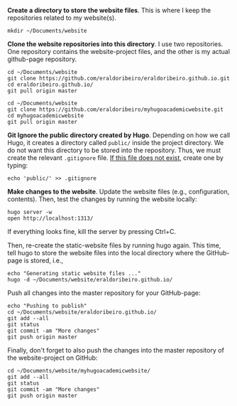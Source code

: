 

**Create a directory to store the website files**. This is where I keep the repositories related to my website(s). 

```shell
mkdir ~/Documents/website 
```



**Clone the website repositories into this directory**. I use two repositories. One repository contains the website-project files, and the other is my actual github-page repository. 

```shell
cd ~/Documents/website 
git clone https://github.com/eraldoribeiro/eraldoribeiro.github.io.git
cd eraldoribeiro.github.io/
git pull origin master

cd ~/Documents/website 
git clone https://github.com/eraldoribeiro/myhugoacademicwebsite.git
cd myhugoacademicwebsite
git pull origin master
```



**Git Ignore the public directory created by Hugo**. Depending on how we call Hugo, it creates a directory called `public/` inside the project directory. We do not want this directory to be stored into the repository. Thus, we must create the relevant `.gitignore` file. <u>If this file does not exist,</u> create one by typing:

```shell
echo 'public/' >> .gitignore
```



**Make changes to the website**. Update the website files (e.g., configuration, contents). Then, test the changes by running the website locally: 

```shell
hugo server -w 
open http://localhost:1313/    
```

If everything looks fine, kill the server by pressing Ctrl+C. 

Then, re-create the static-website files by running hugo again. This time, tell hugo to store the website files into the local directory where the GitHub-page is stored, i.e., 

```shell
echo "Generating static website files ..."
hugo -d ~/Documents/website/eraldoribeiro.github.io/
```

Push all changes into the master repository for your GitHub-page: 

```shell
echo "Pushing to publish"
cd ~/Documents/website/eraldoribeiro.github.io/
git add --all
git status
git commit -am "More changes"
git push origin master
```

Finally, don't forget to also push the changes into the master repository of the website-project on GitHub:

```shell
cd ~/Documents/website/myhugoacademicwebsite/
git add --all
git status
git commit -am "More changes"
git push origin master
```



